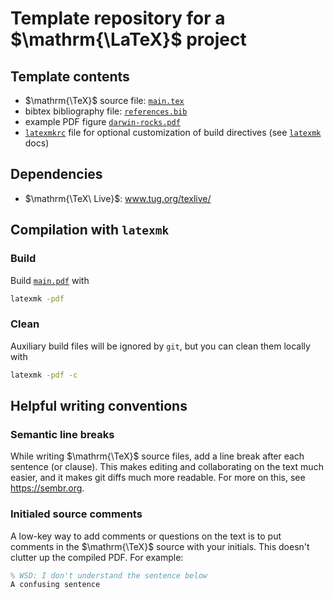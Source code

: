 # Template repository for a $\mathrm{\LaTeX}$ project

## Template contents
- $\mathrm{\TeX}$ source file: [`main.tex`](main.tex)
- bibtex bibliography file: [`references.bib`](references.bib)
- example PDF figure [`darwin-rocks.pdf`](darwin-rocks.pdf)
- [`latexmkrc`](latexmkrc) file for optional customization of build directives (see [`latexmk`](https://mg.readthedocs.io/latexmk.html) docs)

## Dependencies

 - $\mathrm{\TeX\ Live}$: www.tug.org/texlive/

## Compilation with `latexmk`

### Build
Build [`main.pdf`](main.pdf) with
```bash
latexmk -pdf
```

### Clean
Auxiliary build files will be ignored by `git`, but you can clean them locally with
```bash
latexmk -pdf -c
```

## Helpful writing conventions

### Semantic line breaks

While writing $\mathrm{\TeX}$ source files, add a line break after each sentence (or clause).
This makes editing and collaborating on the text much easier, and it makes git diffs much more readable.
For more on this, see https://sembr.org.

### Initialed source comments

A low-key way to add comments or questions on the text is to put comments in the $\mathrm{\TeX}$ source with your initials. This doesn't clutter up the compiled PDF. For example:
```tex
% WSD: I don't understand the sentence below
A confusing sentence
```
